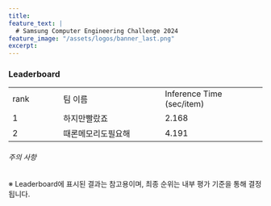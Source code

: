 ```yaml
---
title:
feature_text: |
  # Samsung Computer Engineering Challenge 2024
feature_image: "/assets/logos/banner_last.png"
excerpt:
---
```

### Leaderboard

<!--
|   rank | 팀이름            | Inference Time(sec/item)            
|1|       |           
|2|       |           
|3|       |          
|4|       |            
|5|       |           
|6|       |            
|7|       |       
|8|       |        
|9|       |           
|10|      |       

-->

<p>
  <table class="table table-sm" width="100%">
    <tr>
      <td colspan="3"> rank </td>
      <td colspan="3" width="40%"> 팀 이름 </td>
      <td colspan="3" width="40%"> Inference Time (sec/item) </td> 
    </tr>	
    <tr>
      <td colspan="3"> 1 </td>
      <td colspan="3"> 하지만빨랐죠 </td>
      <td colspan="3"> 2.168 </td>
    </tr>
    <tr>
      <td colspan="3"> 2 </td>
      <td colspan="3"> 때론메모리도필요해 </td>
      <td colspan="3"> 4.191 </td>
    </tr>
  </table>
</P>

###### 주의 사항

※ Leaderboard에 표시된 결과는 참고용이며, 최종 순위는 내부 평가 기준을 통해 결정됩니다.
